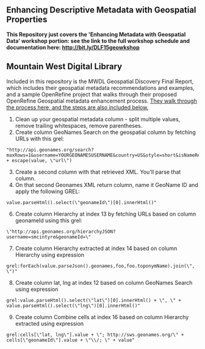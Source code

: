 ## Enhancing Descriptive Metadata with Geospatial Properties

**This Repository just covers the 'Enhancing Metadata with Geospatial Data' workshop portion: see the link to the full workshop schedule and documentation here: http://bit.ly/DLF15geowkshop**

## Mountain West Digital Library

Included in this repository is the MWDL Geospatial Discovery Final Report, which includes their geospatial metadata recommendations and examples, and a sample OpenRefine project that walks through their proposed OpenRefine Geospatial metadata enhancement process. [They walk through the process here, and the steps are also included below.](https://sites.google.com/site/mwdlgeospatial/home/openrefine)

1. Clean up your geospatial metadata column - split multiple values, remove trailing whitespaces, remove parentheses.
2. Create column GeoNames Search on the geospatial column by fetching URLs with this grel: 
```
"http://api.geonames.org/search?maxRows=1&username=YOURGEONAMESUSERNAME&country=US&style=short&isNameRequired=true&type=xml&q=\" + escape(value, \"url\")
```
3. Create a second column with that retrieved XML. You'll parse that column.
4. On that second Geonames XML return column, name it GeoName ID and apply the following GREL: 
```
value.parseHtml().select(\"geonameId\")[0].innerHtml()"
```
6. Create column Hierarchy at index 13 by fetching URLs based on column geonameId using this grel:
```
\"http://api.geonames.org/hierarchyJSON?username=smcintyre&geonameId=\" 
```
7. Create column Hierarchy extracted at index 14 based on column Hierarchy using expression 
```
grel:forEach(value.parseJson().geonames,foo,foo.toponymName).join(\", \")"
```
8. Create column lat, lng at index 12 based on column GeoNames Search using expression 
```
grel:value.parseHtml().select(\"lat\")[0].innerHtml() + \", \" + value.parseHtml().select(\"lng\")[0].innerHtml()"
```
9. Create column Combine cells at index 16 based on column Hierarchy extracted using expression 
```
grel:cells[\"lat, lng\"].value + \"; http://sws.geonames.org/\" + cells[\"geonameId\"].value + \"\\/; \" + value"
```
